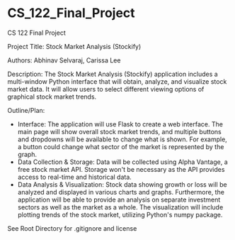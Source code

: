 # CS_122_Final_Project
CS 122 Final Project

Project Title: Stock Market Analysis (Stockify) 

Authors: Abhinav Selvaraj, Carissa Lee

Description: The Stock Market Analysis (Stockify) application includes a multi-window Python interface that will obtain, analyze, and visualize stock market data. It will allow users to select different viewing options of graphical stock market trends.

Outline/Plan: 
  - Interface: The application will use Flask to create a web interface. The main page will show overall stock market trends, and multiple buttons and dropdowns will be available to change what is shown. For example, a button could change what sector of the market is represented by the graph. 
  - Data Collection & Storage: Data will be collected using Alpha Vantage, a free stock market API. Storage won't be necessary as the API provides access to real-time and historical data.
  - Data Analysis & Visualization: Stock data showing growth or loss will be analyzed and displayed in various charts and graphs. Furthermore, the application will be able to provide an analysis on separate investment sectors as well as the market as a whole. The visualization will include plotting trends of the stock market, utilizing Python's numpy package.

See Root Directory for .gitignore and license

